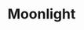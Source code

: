 ---
id: piece
title: "Moonlight"
source: moonlight.jpg
materials: "Acrylics"
tags:
    - acrylics
    - nature
---